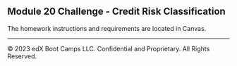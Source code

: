## Module 20 Challenge - Credit Risk Classification

The homework instructions and requirements are located in Canvas.

---

© 2023 edX Boot Camps LLC. Confidential and Proprietary. All Rights Reserved.
